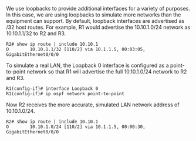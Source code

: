 We use loopbacks to provide additional interfaces for a variety of purposes. In this case, we are using loopbacks to simulate more networks than the equipment can support. By default, loopback interfaces are advertised as /32 host routes. For example, R1 would advertise the 10.10.1.0/24 network as 10.10.1.1/32 to R2 and R3.

```
R2# show ip route | include 10.10.1
O        10.10.1.1/32 [110/2] via 10.1.1.5, 00:03:05, GigabitEthernet0/0/0
```

To simulate a real LAN, the Loopback 0 interface is configured as a point-to-point network so that R1 will advertise the full 10.10.1.0/24 network to R2 and R3.

```
R1(config-if)# interface Loopback 0
R1(config-if)# ip ospf network point-to-point
```

Now R2 receives the more accurate, simulated LAN network address of 10.10.1.0/24.

```
R2# show ip route | include 10.10.1
O        10.10.1.0/24 [110/2] via 10.1.1.5, 00:00:30, GigabitEthernet0/0/0
```